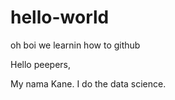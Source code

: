# hello-world
oh boi we learnin how to github

Hello peepers,

My nama Kane. I do the data science.
